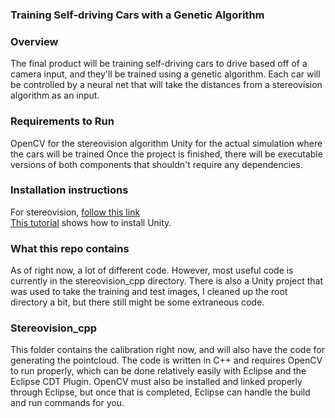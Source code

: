 ### Training Self-driving Cars with a Genetic Algorithm

### Overview
The final product will be training self-driving cars to drive based off of a camera input, and they'll be trained using a genetic algorithm. Each car will be controlled by a neural net that will take the distances from a stereovision algorithm as an input.

### Requirements to Run
OpenCV for the stereovision algorithm
Unity for the actual simulation where the cars will be trained
Once the project is finished, there will be executable versions of both components that shouldn't require any dependencies.

### Installation instructions
For stereovision, [follow this link](https://docs.opencv.org/2.4/doc/tutorials/introduction/linux_eclipse/linux_eclipse.html)  
[This tutorial](https://docs.unity3d.com/2017.2/Documentation/Manual/InstallingUnity.html) shows how to install Unity.
### What this repo contains
As of right now, a lot of different code. However, most useful code is currently in the stereovision_cpp directory. There is also a Unity project that was used to take the training and test images, I cleaned up the root directory a bit, but there still might be some extraneous code.

### Stereovision_cpp
This folder contains the calibration right now, and will also have the code for generating the pointcloud. The code is written in C++ and requires OpenCV to run properly, which can be done relatively easily with Eclipse and the Eclipse CDT Plugin. OpenCV must also be installed and linked properly through Eclipse, but once that is completed, Eclipse can handle the build and run commands for you.
